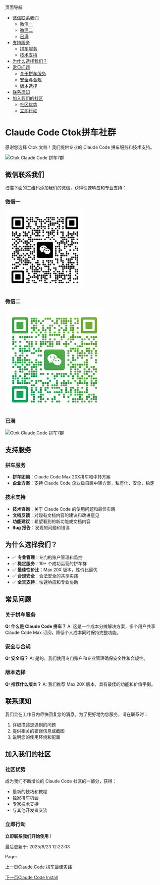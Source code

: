 页面导航

*   [微信联系我们](#微信联系我们 "微信联系我们")
    *   [微信一](#微信一 "微信一")
    *   [微信二](#微信二 "微信二")
    *   [已满](#已满 "已满")
*   [支持服务](#支持服务 "支持服务")
    *   [拼车服务](#拼车服务 "拼车服务")
    *   [技术支持](#技术支持 "技术支持")
*   [为什么选择我们？](#为什么选择我们 "为什么选择我们？")
*   [常见问题](#常见问题 "常见问题")
    *   [关于拼车服务](#关于拼车服务 "关于拼车服务")
    *   [安全与合规](#安全与合规 "安全与合规")
    *   [版本选择](#版本选择 "版本选择")
*   [联系须知](#联系须知 "联系须知")
*   [加入我们的社区](#加入我们的社区 "加入我们的社区")
    *   [社区优势](#社区优势 "社区优势")
    *   [立即行动](#立即行动 "立即行动")

# Claude Code Ctok拼车社群 [​](#claude-code-ctok拼车社群)

感谢您选择 Ctok 文档！我们提供专业的 Claude Code 拼车服务和技术支持。

![Ctok Claude Code 拼车7群](https://imagesapi.ctok.ai/uploads/small-1755859891681-kfmlwg.jpg)

## 微信联系我们 [​](#微信联系我们)

扫描下面的二维码添加我们的微信，获得快速响应和专业支持：

### 微信一 [​](#微信一)

![微信二维码](/images/qrcode-cc-small.png)

### 微信二 [​](#微信二)

![微信二维码](/images/qrcode-xiaoc.png)

### 已满 [​](#已满)

![Ctok Claude Code 拼车7群](https://imagesapi.ctok.ai/uploads/small-1755511561177-c8f4ib.jpg)

## 支持服务 [​](#支持服务)

### 拼车服务 [​](#拼车服务)

*   **拼车团购**：Claude Code Max 20X拼车和中转方案
*   **企业方案**：支持 Claude Code 企业级自建中转方案，私有化，安全，稳定

### 技术支持 [​](#技术支持)

*   **技术咨询**：关于 Claude Code 的使用问题和最佳实践
*   **文档反馈**：对现有文档内容的建议和改进意见
*   **功能建议**：希望看到的新功能或文档内容
*   **Bug 报告**：发现的问题和错误

## 为什么选择我们？ [​](#为什么选择我们)

*   ✅ **专业管理**：专门的账户管理和监控
*   ✅ **稳定服务**：10+ 个成功运营的拼车群
*   ✅ **最佳性价比**：Max 20X 版本，性价比最优
*   ✅ **合规安全**：合法安全的共享实践
*   ✅ **全天支持**：快速响应和专业协助

## 常见问题 [​](#常见问题)

### 关于拼车服务 [​](#关于拼车服务)

**Q: 什么是 Claude Code 拼车？** A: 这是一个成本分摊解决方案，多个用户共享 Claude Code Max 订阅，降低个人成本同时保持完整功能。

### 安全与合规 [​](#安全与合规)

**Q: 安全吗？** A: 是的，我们使用专门账户和专业管理确保安全性和合规性。

### 版本选择 [​](#版本选择)

**Q: 推荐什么版本？** A: 我们推荐 Max 20X 版本，具有最佳的功能和价值平衡。

## 联系须知 [​](#联系须知)

我们会在工作日内尽快回复您的消息。为了更好地为您服务，请在联系时：

1.  详细描述您遇到的问题
2.  提供相关的错误信息或截图
3.  说明您的使用环境和配置

## 加入我们的社区 [​](#加入我们的社区)

### 社区优势 [​](#社区优势)

成为我们不断增长的 Claude Code 社区的一部分，获得：

*   最新的技巧和教程
*   独家拼车机会
*   专家技术支持
*   与其他开发者交流

### 立即行动 [​](#立即行动)

**立即联系我们开始使用！**

最后更新于: 2025/8/23 12:22:03

Pager

[上一页Claude Code 拼车最佳实践](/claude-code-carpool-guide)

[下一页Claude Code Install](/claude-code-setup-ctok)